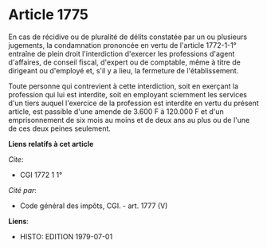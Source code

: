 # Article 1775

En cas de récidive ou de pluralité de délits constatée par un ou plusieurs jugements, la condamnation prononcée en vertu de
l'article 1772-1-1° entraîne de plein droit l'interdiction d'exercer les professions d'agent d'affaires, de conseil fiscal,
d'expert ou de comptable, même à titre de dirigeant ou d'employé et, s'il y a lieu, la fermeture de l'établissement.

Toute personne qui contrevient à cette interdiction, soit en exerçant la profession qui lui est interdite, soit en employant
sciemment les services d'un tiers auquel l'exercice de la profession est interdite en vertu du présent article, est passible
d'une amende de 3.600 F à 120.000 F et d'un emprisonnement de six mois au moins et de deux ans au plus ou de l'une de ces
deux peines seulement.

**Liens relatifs à cet article**

_Cite_:

  - CGI 1772 1 1°

_Cité par_:

  - Code général des impôts, CGI. - art. 1777 (V)

**Liens**:

  - HISTO: EDITION 1979-07-01
